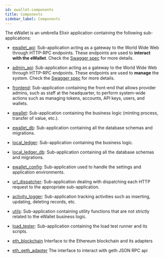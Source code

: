 ```yaml
---
id: ewallet-components
title: Components
sidebar_label: Components
---
```





The eWallet is an umbrella Elixir application containing the following sub-applications:

  - [ewallet_api](https://github.com/omisego/ewallet/tree/master/apps/ewallet_api): Sub-application acting as a gateway to the World Wide Web through HTTP-RPC endpoints. These endpoints are used to __interact with the eWallet__. Check the [Swagger spec](https://github.com/omisego/ewallet/blob/master/apps/ewallet_api/priv/spec.yaml) for more details.

  - [admin_api](https://github.com/omisego/ewallet/tree/master/apps/admin_api): Sub-application acting as a gateway to the World Wide Web through HTTP-RPC endpoints. These endpoints are used to __manage__ the system. Check the [Swagger spec](https://github.com/omisego/ewallet/blob/master/apps/admin_api/priv/spec.yaml) for more details.

  - [frontend](https://github.com/omisego/ewallet/tree/master/apps/frontend): Sub-application containing the front-end that allows provider admins, such as staff at the headquarter, to perform system-wide actions such as managing tokens, accounts, API keys, users, and wallets.

  - [ewallet](https://github.com/omisego/ewallet/tree/master/apps/ewallet): Sub-application containing the business logic (minting process, transfer of value, etc.).

  - [ewallet_db](https://github.com/omisego/ewallet/tree/master/apps/ewallet_db): Sub-application containing all the database schemas and migrations.

  - [local_ledger](https://github.com/omisego/ewallet/tree/master/apps/local_ledger): Sub-application containing the business logic.

  - [local_ledger_db](https://github.com/omisego/ewallet/tree/master/apps/local_ledger_db): Sub-application containing all the database schemas and migrations.

  - [ewallet_config](https://github.com/omisego/ewallet/tree/master/apps/ewallet_config): Sub-application used to handle the settings and application environments.

  - [url_dispatcher](https://github.com/omisego/ewallet/tree/master/apps/url_dispatcher): Sub-application dealing with dispatching each HTTP request to the appropriate sub-application.

  - [activity_logger](https://github.com/omisego/ewallet/tree/master/apps/activity_logger): Sub-application tracking activities such as inserting, updating, deleting records, etc.

  - [utils](https://github.com/omisego/ewallet/tree/master/apps/utils): Sub-application containing utility functions that are not strictly related to the eWallet business logic.

  - [load_tester](https://github.com/omisego/ewallet/tree/master/apps/load_tester): Sub-application containing the load test runner and its scripts.

  - [eth_blockchain](https://github.com/omisego/ewallet/tree/master/apps/eth_blockchain) Interface to the Ethereum blockchain and its adapters

  - [eth_geth_adapter](https://github.com/omisego/ewallet/tree/master/apps/eth_geth_adapter) The interface to interact with geth JSON RPC api